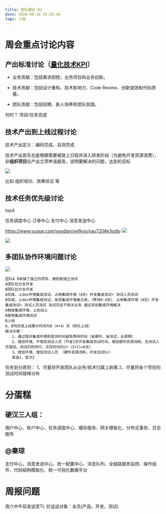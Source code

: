 ```yaml
---
title: 团队建设-02
date: 2018-08-16 15:55:46
tags: 小电
---
```



# 周会重点讨论内容

## 产出标准讨论（[量化技术KPI](https://mp.weixin.qq.com/s/0o1d8zsrAdrhr-UUcqvFpw)）


* 业务贡献：包括需求把控，业务项目和业务创新。

* 技术贡献：包括设计重构、技术影响力、Code Review、创新提效和代码质量。

* 团队贡献：包括招聘、新人培养和团队氛围。


何时？ 项目/任务完成


    
## 技术产出到上线过程讨论

技术产出定义：编码完成，自测完成

技术产出首先也是根据需要被提上日程并进入研发阶段（为避免开发资源浪费），非**组织项目**应产出立项申请报告，说明要解决的问题，达到的目标

![](http://onaqzli6n.bkt.clouddn.com/15347339673586.jpg)


比如 组织培训、效果验证 等


## 技术任务优先级讨论

top4

任务调度中心
订单中心
支付中心
消息发送中心


https://www.yuque.com/youdian/vefkyo/xau720#e3gdlv
![](http://onaqzli6n.bkt.clouddn.com/15347358764438.jpg)

![](http://onaqzli6n.bkt.clouddn.com/15347358391220.jpg)


## 多团队协作环境问题讨论


![](http://onaqzli6n.bkt.clouddn.com/15344065344186.jpg)
    
    团队A B承接了独立的项目，做到能独立测试
    A团队拉分支开发
    B团队拉分支开发
    A完成，上dev环境集成测试，占用集成环境（4天）开发集成测试+ 测试人员测试
    B完成，上dev环境集成测试，发现集成环境被占用，（等待0-4天），占用集成环境（4天）开发集成测试+ 测试人员测试 测试完全不相关业务 通过添加集成环境解决
    A释放集成环境，上到线上
    B使用集成环境测试
    B上线
    A、B均完成上线累计时间为8（4+4）天（排队上线）
    解决方案：
	   1、通过错开集成环境和提测时间避免等待时间（省硬件，省测试，长周期） 
	   2、增加环境、不增加测试人员（节省2天开发集成测试时间，增加硬件资源消耗，无测试人员增加，测试仍然并行，实际时间为2+（2+2)=6天）
	   3、增加环境、增加测试人员 （硬件资源消耗，开发测试hc）
	   首选1，其次2

任务划分原则：
    1、尽量将开发团队从业务/技术归属上剥离
    2、尽量将各个项目的测试时间错峰分布
    
# 分蛋糕

## 硬汉三人组：

用户中心、账户中心、任务调度中心、缓存服务、网关模板化、分布式事务、日志服务

## @秦琼

支付中心、消息发送中心、统一配置中心、消息队列、全链路服务监控、操作组件、代码结构模板化、统一可视化数据平台


# 周报问题

周六中午前发送至TL
抄送送对象：全员(产品，开发，测试)

